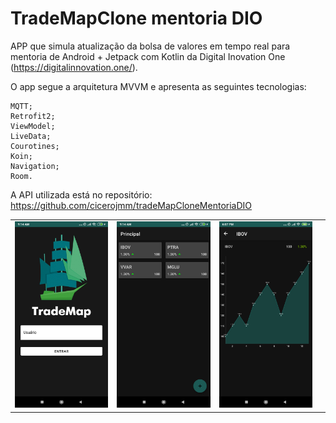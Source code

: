 # TradeMapClone mentoria DIO

APP que simula atualização da bolsa de valores em tempo real para mentoria de Android + Jetpack com Kotlin da Digital Inovation One (https://digitalinnovation.one/).

O app segue a arquitetura MVVM e apresenta as seguintes tecnologias:

    MQTT;
    Retrofit2;
    ViewModel;
    LiveData;
    Courotines;
    Koin;
    Navigation;
    Room.

A API utilizada está no repositório: https://github.com/cicerojmm/tradeMapCloneMentoriaDIO

| | | | |
|:-------------------------:|:-------------------------:|:-------------------------:|:-------------------------:|
|<img width="1604" alt="login" src="https://github.com/joaooab/tradeMapCloneDIO-Android/blob/master/trademaplogin.jpg"> | <img width="1604" alt="lista" src="https://github.com/joaooab/tradeMapCloneDIO-Android/blob/master/trademaplista.jpg">|<img width="1604" alt="detalhes" src="https://github.com/joaooab/tradeMapCloneDIO-Android/blob/master/trademapdetalhes.jpg"> |

